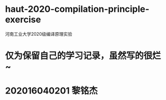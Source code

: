 # haut-2020-compilation-principle-exercise
河南工业大学2020级编译原理实验

# 仅为保留自己的学习记录，虽然写的很烂~
# 202016040201 黎铭杰
